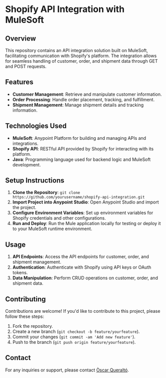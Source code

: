 # Shopify API Integration with MuleSoft

## Overview
This repository contains an API integration solution built on MuleSoft, facilitating communication with Shopify's platform. The integration allows for seamless handling of customer, order, and shipment data through GET and POST requests.

## Features
- **Customer Management**: Retrieve and manipulate customer information.
- **Order Processing**: Handle order placement, tracking, and fulfillment.
- **Shipment Management**: Manage shipment details and tracking information.

## Technologies Used
- **MuleSoft**: Anypoint Platform for building and managing APIs and integrations.
- **Shopify API**: RESTful API provided by Shopify for interacting with its platform.
- **Java**: Programming language used for backend logic and MuleSoft development.

## Setup Instructions
1. **Clone the Repository**: `git clone https://github.com/yourusername/shopify-api-integration.git`
2. **Import Project into Anypoint Studio**: Open Anypoint Studio and import the project.
3. **Configure Environment Variables**: Set up environment variables for Shopify credentials and other configurations.
4. **Run and Deploy**: Run the Mule application locally for testing or deploy it to your MuleSoft runtime environment.

## Usage
1. **API Endpoints**: Access the API endpoints for customer, order, and shipment management.
2. **Authentication**: Authenticate with Shopify using API keys or OAuth tokens.
3. **Data Manipulation**: Perform CRUD operations on customer, order, and shipment data.

## Contributing
Contributions are welcome! If you'd like to contribute to this project, please follow these steps:
1. Fork the repository.
2. Create a new branch (`git checkout -b feature/yourfeature`).
3. Commit your changes (`git commit -am 'Add new feature'`).
4. Push to the branch (`git push origin feature/yourfeature`).

## Contact
For any inquiries or support, please contact [Òscar Queraltó](mailto:carosda@uoc.edu). 
